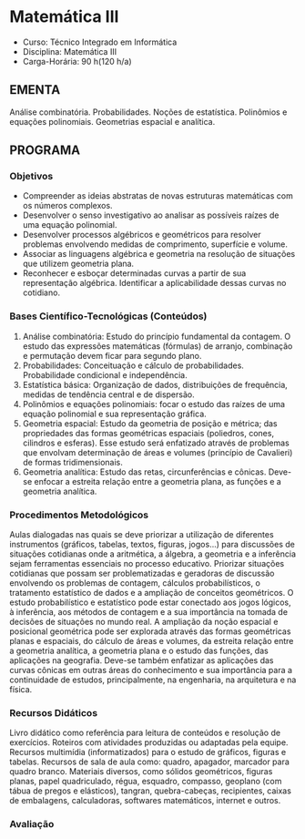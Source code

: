 # Matemática III 


* Curso: Técnico Integrado em Informática
* Disciplina: Matemática III                                                                   
* Carga-Horária: 90 h(120 h/a)

## EMENTA

Análise combinatória. Probabilidades. Noções de estatística. Polinômios e equações polinomiais. Geometrias
espacial e analítica.

## PROGRAMA
### Objetivos

*    Compreender as ideias abstratas de novas estruturas matemáticas com os números complexos.
*    Desenvolver o senso investigativo ao analisar as possíveis raízes de uma equação polinomial.
*    Desenvolver processos algébricos e geométricos para resolver problemas envolvendo medidas de
     comprimento, superfície e volume.
*    Associar as linguagens algébrica e geometria na resolução de situações que utilizem geometria plana.
*    Reconhecer e esboçar determinadas curvas a partir de sua representação algébrica. Identificar a aplicabilidade
     dessas curvas no cotidiano.

### Bases Científico-Tecnológicas (Conteúdos)

1.   Análise combinatória: Estudo do princípio fundamental da contagem. O estudo das expressões matemáticas
     (fórmulas) de arranjo, combinação e permutação devem ficar para segundo plano.
2.   Probabilidades: Conceituação e cálculo de probabilidades. Probabilidade condicional e independência.
3.   Estatística básica: Organização de dados, distribuições de frequência, medidas de tendência central e de
     dispersão.
4.   Polinômios e equações polinomiais: focar o estudo das raízes de uma equação polinomial e sua
     representação gráfica.
5.   Geometria espacial: Estudo da geometria de posição e métrica; das propriedades das formas geométricas
     espaciais (poliedros, cones, cilindros e esferas). Esse estudo será enfatizado através de problemas que
     envolvam determinação de áreas e volumes (princípio de Cavalieri) de formas tridimensionais.
6.   Geometria analítica: Estudo das retas, circunferências e cônicas. Deve-se enfocar a estreita relação entre a
     geometria plana, as funções e a geometria analítica.

### Procedimentos Metodológicos

Aulas dialogadas nas quais se deve priorizar a utilização de diferentes instrumentos (gráficos, tabelas, textos,
figuras, jogos...) para discussões de situações cotidianas onde a aritmética, a álgebra, a geometria e a inferência
sejam ferramentas essenciais no processo educativo. Priorizar situações cotidianas que possam ser
problematizadas e geradoras de discussão envolvendo os problemas de contagem, cálculos probabilísticos, o
tratamento estatístico de dados e a ampliação de conceitos geométricos. O estudo probabilístico e estatístico
pode estar conectado aos jogos lógicos, à inferência, aos métodos de contagem e a sua importância na tomada
de decisões de situações no mundo real. A ampliação da noção espacial e posicional geométrica pode ser
explorada através das formas geométricas planas e espaciais, do cálculo de áreas e volumes, da estreita relação
entre a geometria analítica, a geometria plana e o estudo das funções, das aplicações na geografia. Deve-se
também enfatizar as aplicações das curvas cônicas em outras áreas do conhecimento e sua importância para a
continuidade de estudos, principalmente, na engenharia, na arquitetura e na física.

### Recursos Didáticos

Livro didático como referência para leitura de conteúdos e resolução de exercícios. Roteiros com atividades
produzidas ou adaptadas pela equipe. Recursos multimídia (informatizados) para o estudo de gráficos, figuras e
tabelas. Recursos de sala de aula como: quadro, apagador, marcador para quadro branco. Materiais diversos,
como sólidos geométricos, figuras planas, papel quadriculado, régua, esquadro, compasso, geoplano (com tábua
de pregos e elásticos), tangran, quebra-cabeças, recipientes, caixas de embalagens, calculadoras, softwares
matemáticos, internet e outros.

### Avaliação

